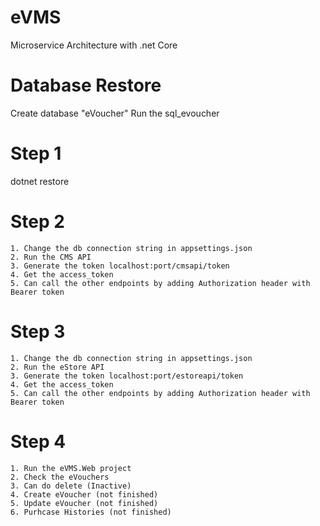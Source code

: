# eVMS
Microservice Architecture with .net Core

# Database Restore
Create database "eVoucher"
Run the sql_evoucher

# Step 1
dotnet restore
# Step 2
    1. Change the db connection string in appsettings.json
    2. Run the CMS API
    3. Generate the token localhost:port/cmsapi/token
    4. Get the access_token
    5. Can call the other endpoints by adding Authorization header with Bearer token

# Step 3
    1. Change the db connection string in appsettings.json
    2. Run the eStore API
    3. Generate the token localhost:port/estoreapi/token
    4. Get the access_token
    5. Can call the other endpoints by adding Authorization header with Bearer token
# Step 4
    1. Run the eVMS.Web project
    2. Check the eVouchers
    3. Can do delete (Inactive)
    4. Create eVoucher (not finished)
    5. Update eVoucher (not finished)
    6. Purhcase Histories (not finished)
